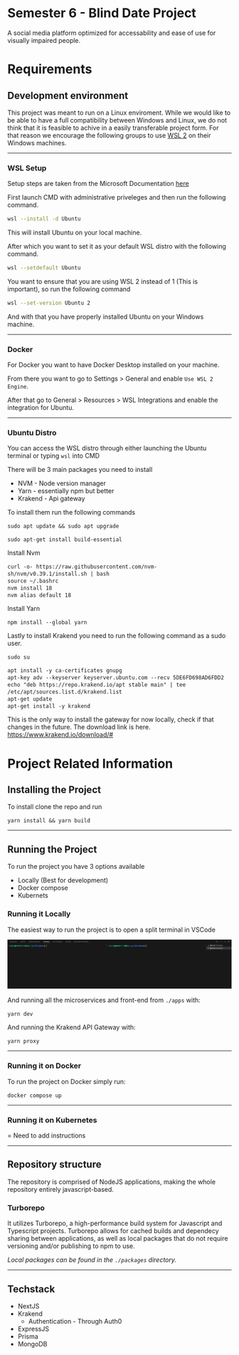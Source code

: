 # Semester 6 - Blind Date Project

A social media platform optimized for accessability and ease of use for visually impaired people.

# Requirements

## Development environment

This project was meant to run on a Linux enviroment. While we would like to be able to have a full compatibility between Windows and Linux, we do not think that it is feasible to achive in a easily transferable project form. For that reason we encourage the following groups to use <a href="https://learn.microsoft.com/en-us/windows/wsl/install">WSL 2</a> on their Windows machines.

---

### WSL Setup

Setup steps are taken from the Microsoft Documentation <a href="https://learn.microsoft.com/en-us/windows/wsl/install">here</a>

First launch CMD with administrative priveleges and then run the following command.

```sh
wsl --install -d Ubuntu
```

This will install Ubuntu on your local machine.

After which you want to set it as your default WSL distro with the following command.

```sh
wsl --setdefault Ubuntu
```

You want to ensure that you are using WSL 2 instead of 1 (This is important), so run the following command

```sh
wsl --set-version Ubuntu 2
```

And with that you have properly installed Ubuntu on your Windows machine.

---

### Docker

For Docker you want to have Docker Desktop installed on your machine.

From there you want to go to Settings > General and enable `Use WSL 2 Engine`.

After that go to General > Resources > WSL Integrations and enable the integration for Ubuntu.

---

### Ubuntu Distro

You can access the WSL distro through either launching the Ubuntu terminal or typing `wsl` into CMD

There will be 3 main packages you need to install

- NVM - Node version manager
- Yarn - essentially npm but better
- Krakend - Api gateway

To install them run the following commands

```
sudo apt update && sudo apt upgrade
```

```
sudo apt-get install build-essential
```

Install Nvm

```
curl -o- https://raw.githubusercontent.com/nvm-sh/nvm/v0.39.1/install.sh | bash
source ~/.bashrc
nvm install 18
nvm alias default 18
```

Install Yarn

```
npm install --global yarn
```

Lastly to install Krakend you need to run the following command as a sudo user.

```
sudo su
```

```
apt install -y ca-certificates gnupg
apt-key adv --keyserver keyserver.ubuntu.com --recv 5DE6FD698AD6FDD2
echo "deb https://repo.krakend.io/apt stable main" | tee /etc/apt/sources.list.d/krakend.list
apt-get update
apt-get install -y krakend
```

This is the only way to install the gateway for now locally, check if that changes in the future. The download link is here. https://www.krakend.io/download/#

# Project Related Information

## Installing the Project

To install clone the repo and run

```
yarn install && yarn build
```

---

## Running the Project

To run the project you have 3 options available

- Locally (Best for development)
- Docker compose
- Kubernets

### Running it Locally

The easiest way to run the project is to open a split terminal in VSCode

![alt text](resources/split_terminal.png "Split Terminal")

And running all the microservices and front-end from `./apps` with:

```
yarn dev
```

And running the Krakend API Gateway with:

```
yarn proxy
```

---

### Running it on Docker

To run the project on Docker simply run:

```
docker compose up
```

---

### Running it on Kubernetes

= Need to add instructions

---

## Repository structure

The repository is comprised of NodeJS applications, making the whole repository entirely javascript-based.

### Turborepo

It utilizes Turborepo, a high-performance build system for Javascript and Typescript projects. Turborepo allows for cached builds and dependecy sharing between applications, as well as local packages that do not require versioning and/or publishing to npm to use.

_Local packages can be found in the `./packages` directory._

---

## Techstack

- NextJS
- Krakend
  - Authentication - Through Auth0
- ExpressJS
- Prisma
- MongoDB
